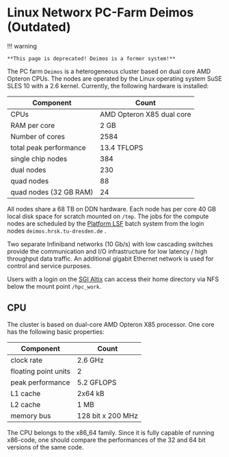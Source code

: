 # Linux Networx PC-Farm Deimos (Outdated)

!!! warning

    **This page is deprecated! Deimos is a former system!**

The PC farm `Deimos` is a heterogeneous cluster based on dual core AMD Opteron CPUs. The nodes are
operated by the Linux operating system SuSE SLES 10 with a 2.6 kernel. Currently, the following
hardware is installed:

| Component | Count |
|-----------|-------|
|CPUs |AMD Opteron X85 dual core |
|RAM per core |2 GB |
|Number of cores |2584 |
|total peak performance |13.4 TFLOPS |
|single chip nodes |384 |
|dual nodes |230 |
|quad nodes |88 |
|quad nodes (32 GB RAM) |24 |

All nodes share a 68 TB on DDN hardware. Each node has per core 40 GB local disk space for scratch
mounted on `/tmp`. The jobs for the compute nodes are scheduled by the
[Platform LSF](platform_lsf.md)
batch system from the login nodes `deimos.hrsk.tu-dresden.de` .

Two separate Infiniband networks (10 Gb/s) with low cascading switches provide the communication and
I/O infrastructure for low latency / high throughput data traffic. An additional gigabit Ethernet
network is used for control and service purposes.

Users with a login on the [SGI Altix](system_altix.md) can access their home directory via NFS
below the mount point `/hpc_work`.

## CPU

The cluster is based on dual-core AMD Opteron X85 processor. One core has the following basic
properties:

| Component | Count |
|-----------|-------|
|clock rate |2.6 GHz |
|floating point units |2 |
|peak performance |5.2 GFLOPS |
|L1 cache |2x64 kB |
|L2 cache |1 MB |
|memory bus |128 bit x 200 MHz |

The CPU belongs to the x86_64 family. Since it is fully capable of running x86-code, one should
compare the performances of the 32 and 64 bit versions of the same code.
